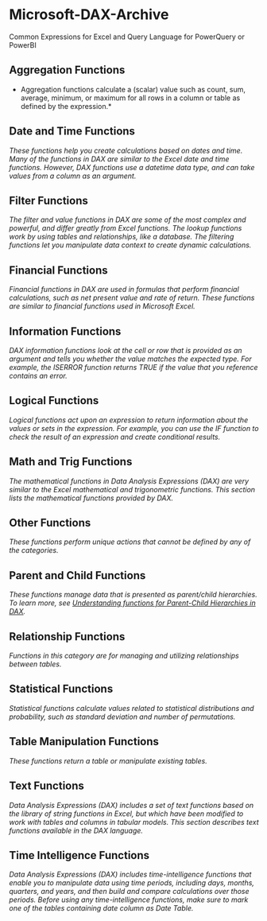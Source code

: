 # Microsoft-DAX-Archive
Common Expressions for Excel and Query Language for PowerQuery or PowerBI

## Aggregation Functions
* Aggregation functions calculate a (scalar) value such as count, sum, average, minimum, or maximum for all rows in a column or table as defined by the expression.*

## Date and Time Functions
*These functions help you create calculations based on dates and time. Many of the functions in DAX are similar to the Excel date and time functions. However, DAX functions use a datetime data type, and can take values from a column as an argument.*

## Filter Functions
*The filter and value functions in DAX are some of the most complex and powerful, and differ greatly from Excel functions. The lookup functions work by using tables and relationships, like a database. The filtering functions let you manipulate data context to create dynamic calculations.*

## Financial Functions
*Financial functions in DAX are used in formulas that perform financial calculations, such as net present value and rate of return. These functions are similar to financial functions used in Microsoft Excel.*

## Information Functions
*DAX information functions look at the cell or row that is provided as an argument and tells you whether the value matches the expected type. For example, the ISERROR function returns TRUE if the value that you reference contains an error.*

## Logical Functions
*Logical functions act upon an expression to return information about the values or sets in the expression. For example, you can use the IF function to check the result of an expression and create conditional results.*

## Math and Trig Functions
*The mathematical functions in Data Analysis Expressions (DAX) are very similar to the Excel mathematical and trigonometric functions. This section lists the mathematical functions provided by DAX.*

## Other Functions
*These functions perform unique actions that cannot be defined by any of the categories.*

## Parent and Child Functions
*These functions manage data that is presented as parent/child hierarchies. To learn more, see [Understanding functions for Parent-Child Hierarchies in DAX]([https://learn.microsoft.com/en-us/dax/understanding-functions-for-parent-child-hierarchies-in-dax]).*

## Relationship Functions
*Functions in this category are for managing and utilizing relationships between tables.*

## Statistical Functions
*Statistical functions calculate values related to statistical distributions and probability, such as standard deviation and number of permutations.*

## Table Manipulation Functions
*These functions return a table or manipulate existing tables.*

## Text Functions
*Data Analysis Expressions (DAX) includes a set of text functions based on the library of string functions in Excel, but which have been modified to work with tables and columns in tabular models. This section describes text functions available in the DAX language.*

## Time Intelligence Functions
*Data Analysis Expressions (DAX) includes time-intelligence functions that enable you to manipulate data using time periods, including days, months, quarters, and years, and then build and compare calculations over those periods. Before using any time-intelligence functions, make sure to mark one of the tables containing date column as Date Table.*

